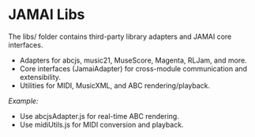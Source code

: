 # JAMAI Libs

The libs/ folder contains third-party library adapters and JAMAI core interfaces.

- Adapters for abcjs, music21, MuseScore, Magenta, RLJam, and more.
- Core interfaces (JamaiAdapter) for cross-module communication and extensibility.
- Utilities for MIDI, MusicXML, and ABC rendering/playback.

_Example:_
- Use abcjsAdapter.js for real-time ABC rendering.
- Use midiUtils.js for MIDI conversion and playback.
